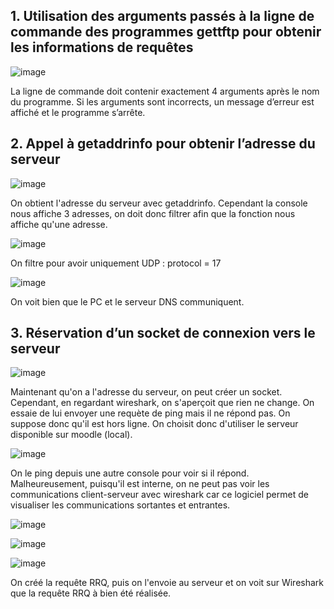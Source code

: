 ## 1. Utilisation des arguments passés à la ligne de commande des programmes gettftp pour obtenir les informations de requêtes

![image](https://github.com/user-attachments/assets/e971f6de-e0d6-4b2d-b068-f25b3430223e)

La ligne de commande doit contenir exactement 4 arguments après le nom du programme.
Si les arguments sont incorrects, un message d’erreur est affiché et le programme s’arrête.

## 2. Appel à getaddrinfo pour obtenir l’adresse du serveur 

![image](https://github.com/user-attachments/assets/f4a803d6-e27b-483c-988e-b285a9c725d5)

On obtient l'adresse du serveur avec getaddrinfo. Cependant la console nous affiche 3 adresses, on doit donc filtrer afin que la fonction nous affiche qu'une adresse. 

![image](https://github.com/user-attachments/assets/e0673813-1fe9-4f9f-848a-5de7429836ef)

On filtre pour avoir uniquement UDP : protocol = 17

![image](https://github.com/user-attachments/assets/f625e399-8087-494a-82e7-14ddd7774356)

On voit bien que le PC et le serveur DNS communiquent.

## 3. Réservation d’un socket de connexion vers le serveur 

![image](https://github.com/user-attachments/assets/4259aacc-e458-4346-a628-c5d0fa41fcd7)

Maintenant qu'on a l'adresse du serveur, on peut créer un socket. Cependant, en regardant wireshark, on s'aperçoit que rien ne change. On essaie de lui envoyer une requète de ping mais il ne répond pas. On suppose donc qu'il est hors ligne. On choisit donc d'utiliser le serveur disponible sur moodle (local). 

![image](https://github.com/user-attachments/assets/1f98908d-7554-4e6a-9f48-d9597fe52ffa)

On le ping depuis une autre console pour voir si il répond. Malheureusement, puisqu'il est interne, on ne peut pas voir les communications client-serveur avec wireshark car ce logiciel permet de visualiser les communications sortantes et entrantes. 

![image](https://github.com/user-attachments/assets/6ccc6d14-806e-46f0-a11c-3a88254b3573)




![image](https://github.com/user-attachments/assets/e258444f-f0e6-4986-b066-6c52cdb35270)



![image](https://github.com/user-attachments/assets/bfc0ac8f-82fb-4b09-9c85-a7dc0bc70098)



On créé la requête RRQ, puis on l'envoie au serveur et on voit sur Wireshark que la requête RRQ à bien été réalisée.
